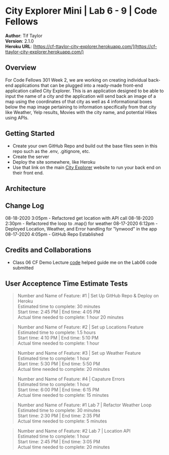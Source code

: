 # City Explorer Mini | Lab 6 - 9 | Code Fellows

**Author**: Tif Taylor  
**Version**: 2.1.0  
**Heroku URL**: [https://cf-ttaylor-city-explorer.herokuapp.com/](https://cf-ttaylor-city-explorer.herokuapp.com/)


## Overview
For Code Fellows 301 Week 2, we are working on creating individual back-end applications that can be plugged into a ready-made front-end application called City Explorer. This is an application designed to be able to input the name of a city and the application will send back an image of a map using the coordinates of that city as well as 4 informational boxes below the map image pertaining to information specifically from that city like Weather, Yelp results, Movies with the city name, and potential Hikes using APIs. 

## Getting Started
- Create your own GitHub Repo and build out the base files seen in this repo such as the .env, .gitignore, etc.
- Create the server
- Deploy the site somewhere, like Heroku
- Use that link on the main [City Explorer](https://codefellows.github.io/code-301-guide/curriculum/city-explorer-app/front-end/) website to run your back end on their front end.

## Architecture
<!-- Provide a detailed description of the application design. What technologies (languages, libraries, etc) you're using, and any other relevant design information. -->


## Change Log
08-18-2020 3:05pm - Refactored get location with API call
08-18-2020 2:30pm - Refactored the loop to .map() for weather
08-17-2020 6:12pm - Deployed Location, Weather, and Error handling for "lynwood" in the app
08-17-2020 4:05pm - GitHub Repo Established 

## Credits and Collaborations
<!-- Give credit (and a link) to other people or resources that helped you build this application. -->
- Class 06 CF Demo Lecture [code](https://github.com/codefellows/seattle-301d65/blob/master/class-06/demos/server/server.js) helped guide me on the Lab06 code submitted

## User Acceptence Time Estimate Tests

>Number and Name of Feature: #1 | Set Up GitHub Repo & Deploy on Heroku  
>Estimated time to complete: 30 minutes    
>Start time: 2:45 PM | End time: 4:05 PM    
>Actual time needed to complete: 1 hour 20 minutes  

>Number and Name of Feature: #2 | Set up Locations Feature   
>Estimated time to complete: 1.5 hours    
>Start time: 4:10 PM | End time: 5:10 PM    
>Actual time needed to complete: 1 hour  

>Number and Name of Feature: #3 | Set up Weather Feature     
>Estimated time to complete: 1 hour      
>Start time: 5:30 PM | End time: 5:50 PM      
>Actual time needed to complete: 20 minutes  

>Number and Name of Feature: #4 | Capature Errors  
>Estimated time to complete: 1 hour    
>Start time: 6:00 PM | End time: 6:15 PM    
>Actual time needed to complete: 15 minutes

>Number and Name of Feature: #1 Lab 7 | Refactor Weather Loop   
>Estimated time to complete: 30 minutes      
>Start time: 2:30 PM | End time: 2:35 PM      
>Actual time needed to complete: 5 minutes 

>Number and Name of Feature: #2 Lab 7 | Location API   
>Estimated time to complete: 1 hour       
>Start time: 2:45 PM | End time: 3:05 PM        
>Actual time needed to complete: 20 minutes   